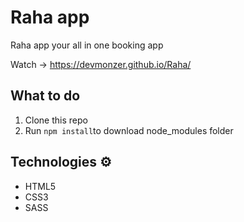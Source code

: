 # Raha app
Raha app your all in one booking app 

Watch -> https://devmonzer.github.io/Raha/ 

## What to do 
1. Clone this repo
2. Run `npm install`to download node_modules folder 

## Technologies ⚙️

* HTML5
* CSS3
* SASS

